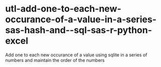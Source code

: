 # utl-add-one-to-each-new-occurance-of-a-value-in-a-series-sas-hash-and--sql-sas-r-python-excel
Add one to each new occurance of a value using sqlite in a series of numbers and maintain the order of the numbers
